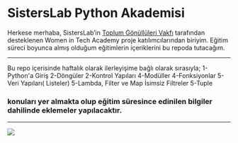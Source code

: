 # SistersLab Python Akademisi

Herkese merhaba, SistersLab’in [Toplum Gönüllüleri Vakfı](https://www.tog.org.tr/en/) tarafından desteklenen Women in Tech Academy proje katılımcılarından biriyim. Eğitim süreci boyunca almış olduğum eğitimlerin içeriklerini bu repoda tutacağım. 

----

Bu repo içerisinde haftalık olarak ilerleyişime bağlı olarak sırasıyla;
 1-Python'a Giriş
 2-Döngüler
 2-Kontrol Yapıları
 4-Modüller
 4-Fonksiyonlar
 5-Veri Yapıları( Listeler)
 5-Lambda, Filter ve Map İsimsiz Filtreler
 5-Tuple
### konuları yer almakta olup eğitim süresince edinilen bilgiler dahilinde eklemeler yapılacaktır.

----



![](https://user-images.githubusercontent.com/113256992/194758585-5bb7b06d-1759-4828-b74c-f3da5dc78729.jpg)




